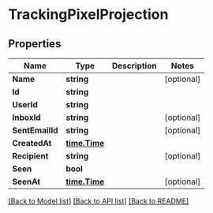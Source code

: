 # TrackingPixelProjection

## Properties

Name | Type | Description | Notes
------------ | ------------- | ------------- | -------------
**Name** | **string** |  | [optional] 
**Id** | **string** |  | 
**UserId** | **string** |  | 
**InboxId** | **string** |  | [optional] 
**SentEmailId** | **string** |  | [optional] 
**CreatedAt** | [**time.Time**](time.Time) |  | 
**Recipient** | **string** |  | [optional] 
**Seen** | **bool** |  | 
**SeenAt** | [**time.Time**](time.Time) |  | [optional] 

[[Back to Model list]](../README#documentation-for-models) [[Back to API list]](../README#documentation-for-api-endpoints) [[Back to README]](../README)


